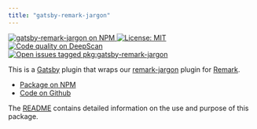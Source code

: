 ```yaml
---
title: "gatsby-remark-jargon"
---
```


<div className="flex flex-row gap-2">
  <a
    href='https://www.npmjs.com/package/gatsby-remark-jargon'
    title='gatsby-remark-jargon on NPM'
  >
    <img
      src='https://img.shields.io/npm/v/gatsby-remark-jargon.svg'
      alt='gatsby-remark-jargon on NPM'
    />
  </a>
  <a 
    href="https://opensource.org/licenses/MIT" 
    title="License: MIT" 
  >
    <img
      src='https://img.shields.io/npm/l/gatsby-remark-jargon.svg?label=License'
      alt="License: MIT"
    />
  </a>
  <a
    href="https://deepscan.io/dashboard#view=project&tid=2114&pid=2993&bid=23256"
    title="Code quality on DeepScan"
  >
    <img
      src="https://deepscan.io/api/teams/2114/projects/2993/branches/23256/badge/grade.svg"
      alt="Code quality on DeepScan"
    />
  </a>
  <a
    href='https://github.com/freesewing/freesewing/issues?q=is%3Aissue+is%3Aopen+label%3Apkg%3Agatsby-remark-jargon'
    title='Open issues tagged pkg:gatsby-remark-jargon'
  >
    <img
      src='https://img.shields.io/github/issues/freesewing/freesewing/pkg:gatsby-remark-jargon.svg?label=Issues'
      alt='Open issues tagged pkg:gatsby-remark-jargon'
    />
  </a>
</div>

This is a [Gatsby](https://gatsbyjs.org/) plugin that wraps our [remark-jargon](/reference/packages/remark-jargon/) plugin for [Remark](https://github.com/remarkjs/remark).

<ul class='links'>
  <li><a href='https://www.npmjs.com/package/gatsby-remark-jargon'>Package on NPM</a></li>
  <li><a href='https://github.com/freesewing/freesewing/tree/develop/packages/gatsby-remark-jargon'>Code on Github</a></li>
</ul>

<Note>

The [README](https://github.com/freesewing/freesewing/blob/develop/packages/gatsby-remark-jargon/README.md) contains detailed information on the use and purpose of this package.

</Note>

